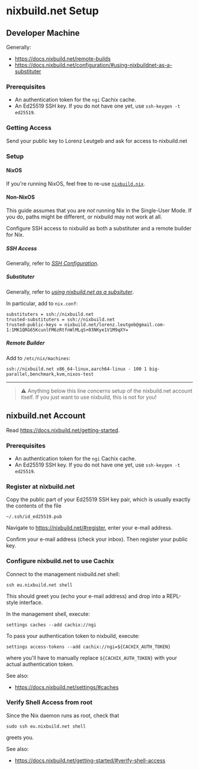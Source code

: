 # nixbuild.net Setup

## Developer Machine

Generally:
 - <https://docs.nixbuild.net/remote-builds>
 - <https://docs.nixbuild.net/configuration/#using-nixbuildnet-as-a-substituter>

### Prerequisites

 - An authentication token for the `ngi` Cachix cache.
 - An Ed25519 SSH key. If you do not have one yet,
   use `ssh-keygen -t ed25519`.

### Getting Access

Send your public key to Lorenz Leutgeb and ask for access to nixbuild.net

### Setup

#### NixOS

If you're running NixOS, feel free to re-use [`nixbuild.nix`](./nixbuild.nix).

#### Non-NixOS

This guide assumes that you are *not* running Nix in the Single-User Mode.
If you do, paths might be different, or nixbuild may not work at all.

Configure SSH access to nixbuild as both a substituter and a remote builder for Nix.

##### SSH Access

Generally, refer to [*SSH Configuration*](https://docs.nixbuild.net/getting-started/#ssh-configuration).

##### Substituter

Generally, refer to [*using nixbuild.net as a subsituter*](https://docs.nixbuild.net/configuration/#using-nixbuildnet-as-a-substituter).

In particular, add to `nix.conf`:
```
substituters = ssh://nixbuild.net
trusted-substituters = ssh://nixbuild.net
trusted-public-keys = nixbuild.net/lorenz.leutgeb@gmail.com-1:1MK1QRG65KcunlFM6zRtfnWlMLqS+03NKye1V1M9qXY=
```

##### Remote Builder

Add to `/etc/nix/machines`:
```
ssh://nixbuild.net x86_64-linux,aarch64-linux - 100 1 big-parallel,benchmark,kvm,nixos-test
```

---

> ⚠️ Anything below this line concerns setup of the nixbuild.net account itself.
> If you just want to use nixbuild, this is not for you!

## nixbuild.net Account

Read <https://docs.nixbuild.net/getting-started>.

### Prerequisites

 - An authentication token for the `ngi` Cachix cache.
 - An Ed25519 SSH key. If you do not have one yet,
   use `ssh-keygen -t ed25519`.

### Register at nixbuild.net

Copy the public part of your Ed25519 SSH key pair, which is
usually exactly the contents of the file

    ~/.ssh/id_ed25519.pub

Navigate to <https://nixbuild.net/#register>, enter your e-mail
address.

Confirm your e-mail address (check your inbox). Then register your public key.

### Configure nixbuild.net to use Cachix

Connect to the management nixbuild.net shell:

    ssh eu.nixbuild.net shell

This should greet you (echo your e-mail address)
and drop into a REPL-style interface.

In the management shell, execute:

    settings caches --add cachix://ngi

To pass your authentication token to nixbuild, execute:

    settings access-tokens --add cachix://ngi=${CACHIX_AUTH_TOKEN}

where you'll have to manually replace `${CACHIX_AUTH_TOKEN}`
with your actual authentication token.

See also:
 - <https://docs.nixbuild.net/settings/#caches>

### Verify Shell Access from root

Since the Nix daemon runs as root, check that

    sudo ssh eu.nixbuild.net shell

greets you.

See also:
 - <https://docs.nixbuild.net/getting-started/#verify-shell-access>
